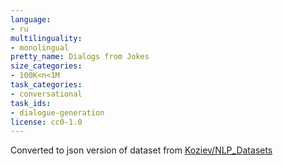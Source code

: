 ```yaml
---
language:
- ru
multilinguality:
- monolingual
pretty_name: Dialogs from Jokes
size_categories:
- 100K<n<1M
task_categories:
- conversational
task_ids:
- dialogue-generation
license: cc0-1.0
---
```


Converted to json version of dataset from [Koziev/NLP_Datasets](https://github.com/Koziev/NLP_Datasets/blob/master/Conversations/Data/extract_dialogues_from_anekdots.tar.xz)